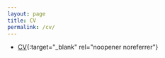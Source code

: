 ```yaml
---
layout: page
title: CV
permalink: /cv/
---
```


- [CV](https://furkandikmen.com/assets/CV/CV_.pdf){:target="_blank" rel="noopener noreferrer"}
